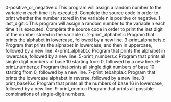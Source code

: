 0-positive_or_negative.c
This program will assign a random number to the variable n each time it is executed. Complete the source code in order to print whether the number stored in the variable n is positive or negative.
1-last_digit.c
This program will assign a random number to the variable n each time it is executed. Complete the source code in order to print the last digit of the number stored in the variable n.
2-print_alphabet.c
Program that prints the alphabet in lowercase, followed by a new line.
3-print_alphabets.c
Program that prints the alphabet in lowercase, and then in uppercase, followed by a new line.
4-print_alphabt.c
Program that prints the alphabet in lowercase, followed by a new line.
5-print_numbers.c
Program that prints all single digit numbers of base 10 starting from 0, followed by a new line.
6-print_numberz.c
Program that prints all single digit numbers of base 10 starting from 0, followed by a new line.
7-print_tebahpla.c
Program that prints the lowercase alphabet in reverse, followed by a new line.
8-print_base16.c
Program that prints all the numbers of base 16 in lowercase, followed by a new line.
9-print_comb.c
Program that prints all possible combinations of single-digit numbers.
